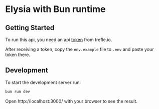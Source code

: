 # Elysia with Bun runtime

## Getting Started

To run this api, you need an api [token](https://docs.trefle.io/docs/guides/getting-started) from trefle.io.

After receiving a token, copy the `env.example` file to `.env` and paste your token there.

## Development

To start the development server run:

```bash
bun run dev
```

Open http://localhost:3000/ with your browser to see the result.
